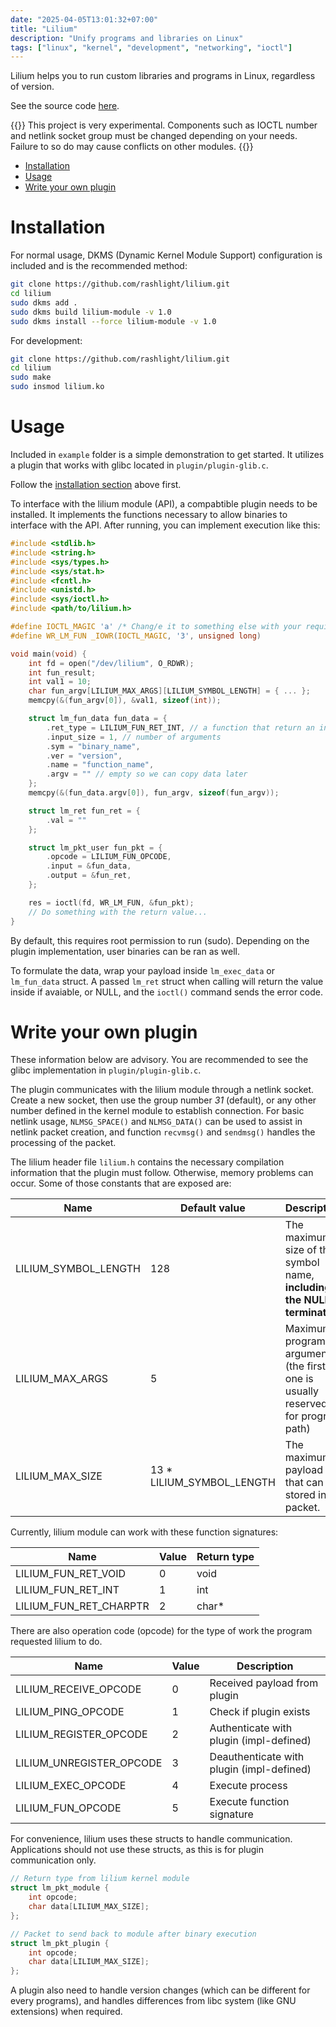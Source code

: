 ```yaml
---
date: "2025-04-05T13:01:32+07:00"
title: "Lilium"
description: "Unify programs and libraries on Linux"
tags: ["linux", "kernel", "development", "networking", "ioctl"]
---
```


Lilium helps you to run custom libraries and programs in Linux, regardless of version.

See the source code [here](https://github.com/rashlight/lilium).

{{<admonition type="warning">}}
This project is very experimental. Components such as IOCTL number and netlink socket group must be changed
depending on your needs. Failure to so do may cause conflicts on other modules.
{{</admonition>}}

- [Installation](#installation)
- [Usage](#usage)
- [Write your own plugin](#write-your-own-plugin)

# Installation

For normal usage, DKMS (Dynamic Kernel Module Support) configuration is included and is the recommended method:

```bash
git clone https://github.com/rashlight/lilium.git
cd lilium
sudo dkms add .
sudo dkms build lilium-module -v 1.0
sudo dkms install --force lilium-module -v 1.0
```

For development:

```bash
git clone https://github.com/rashlight/lilium.git
cd lilium
sudo make
sudo insmod lilium.ko
```

# Usage

Included in `example` folder is a simple demonstration to get started.
It utilizes a plugin that works with glibc located in `plugin/plugin-glib.c`.

Follow the [installation section](#installation) above first.

To interface with the lilium module (API), a compabtible plugin needs to be installed.
It implements the functions necessary to allow binaries to interface with the API.
After running, you can implement execution like this:

```c
#include <stdlib.h>
#include <string.h>
#include <sys/types.h>
#include <sys/stat.h>
#include <fcntl.h>
#include <unistd.h>
#include <sys/ioctl.h>
#include <path/to/lilium.h>

#define IOCTL_MAGIC 'a' /* Chang/e it to something else with your requirement */
#define WR_LM_FUN _IOWR(IOCTL_MAGIC, '3', unsigned long)

void main(void) {
    int fd = open("/dev/lilium", O_RDWR);
    int fun_result;
	int val1 = 10;
	char fun_argv[LILIUM_MAX_ARGS][LILIUM_SYMBOL_LENGTH] = { ... };
	memcpy(&(fun_argv[0]), &val1, sizeof(int));

	struct lm_fun_data fun_data = {
		.ret_type = LILIUM_FUN_RET_INT, // a function that return an integer
		.input_size = 1, // number of arguments
		.sym = "binary_name",
		.ver = "version",
		.name = "function_name",
		.argv = "" // empty so we can copy data later
	};
	memcpy(&(fun_data.argv[0]), fun_argv, sizeof(fun_argv));

	struct lm_ret fun_ret = {
		.val = ""
	};

	struct lm_pkt_user fun_pkt = {
		.opcode = LILIUM_FUN_OPCODE,
		.input = &fun_data,
		.output = &fun_ret,
	};

	res = ioctl(fd, WR_LM_FUN, &fun_pkt);
    // Do something with the return value...
}
```

By default, this requires root permission to run (sudo).
Depending on the plugin implementation, user binaries can be ran as well.

To formulate the data, wrap your payload inside `lm_exec_data` or `lm_fun_data` struct. A passed `lm_ret` struct when calling will return the value inside if avaiable, or NULL, and the `ioctl()` command sends the error code.

# Write your own plugin

These information below are advisory.
You are recommended to see the glibc implementation in `plugin/plugin-glib.c`.

The plugin communicates with the lilium module through a netlink socket. Create a new socket, then use the group number _31_ (default), or any other number defined in the kernel module to establish connection. For basic netlink usage, `NLMSG_SPACE()` and `NLMSG_DATA()` can be used to assist in netlink packet creation, and function `recvmsg()` and `sendmsg()` handles the processing of the packet.

The lilium header file `lilium.h` contains the necessary compilation information that the plugin must follow. Otherwise, memory problems can occur. Some of those constants that are exposed are:

| Name                 | Default value              | Description                                                                    |
| -------------------- | -------------------------- | ------------------------------------------------------------------------------ |
| LILIUM_SYMBOL_LENGTH | 128                        | The maximum size of the symbol name, **including the NULL terminator.**        |
| LILIUM_MAX_ARGS      | 5                          | Maximum program arguments (the first one is usually reserved for program path) |
| LILIUM_MAX_SIZE      | 13 \* LILIUM_SYMBOL_LENGTH | The maximum payload that can be stored in a packet.                            |

Currently, lilium module can work with these function signatures:

| Name                   | Value | Return type |
| ---------------------- | ----- | ----------- |
| LILIUM_FUN_RET_VOID    | 0     | void        |
| LILIUM_FUN_RET_INT     | 1     | int         |
| LILIUM_FUN_RET_CHARPTR | 2     | char\*      |

There are also operation code (opcode) for the type of work the program requested lilium to do.

| Name                     | Value | Description                               |
| ------------------------ | ----- | ----------------------------------------- |
| LILIUM_RECEIVE_OPCODE    | 0     | Received payload from plugin              |
| LILIUM_PING_OPCODE       | 1     | Check if plugin exists                    |
| LILIUM_REGISTER_OPCODE   | 2     | Authenticate with plugin (impl-defined)   |
| LILIUM_UNREGISTER_OPCODE | 3     | Deauthenticate with plugin (impl-defined) |
| LILIUM_EXEC_OPCODE       | 4     | Execute process                           |
| LILIUM_FUN_OPCODE        | 5     | Execute function signature                |

For convenience, lilium uses these structs to handle communication. Applications should not use these structs, as this is for plugin communication only.

```c
// Return type from lilium kernel module
struct lm_pkt_module {
	int opcode;
	char data[LILIUM_MAX_SIZE];
};
```

```c
// Packet to send back to module after binary execution
struct lm_pkt_plugin {
	int opcode;
	char data[LILIUM_MAX_SIZE];
};
```

A plugin also need to handle version changes (which can be different for every programs), and handles differences from libc system (like GNU extensions) when required.
